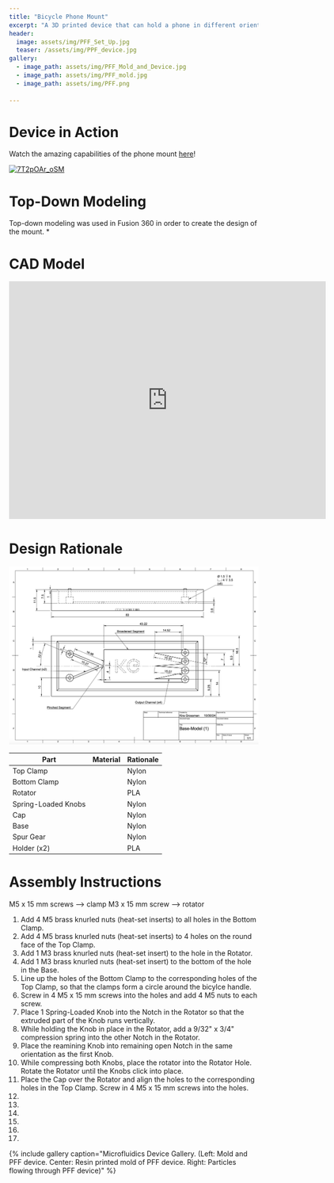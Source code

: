 ```yaml
---
title: "Bicycle Phone Mount"
excerpt: "A 3D printed device that can hold a phone in different orientations while attached to handle bars on a bicycle."
header:
  image: assets/img/PFF_Set_Up.jpg
  teaser: /assets/img/PPF_device.jpg
gallery:
  - image_path: assets/img/PFF_Mold_and_Device.jpg
  - image_path: assets/img/PFF_mold.jpg
  - image_path: assets/img/PFF.png
   
---
```


# Device in Action
Watch the amazing capabilities of the phone mount [here](https://youtu.be/7T2pOAr_oSM)!

[![7T2pOAr_oSM](https://img.youtube.com/vi/7T2pOAr_oSM/0.jpg)](https://youtu.be/7T2pOAr_oSM)


# Top-Down Modeling
Top-down modeling was used in Fusion 360 in order to create the design of the mount.
* 


# CAD Model

<iframe src="https://vanderbilt643.autodesk360.com/shares/public/SH286ddQT78850c0d8a4aa3385128126c77e?mode=embed" width="640" height="480" allowfullscreen="true" webkitallowfullscreen="true" mozallowfullscreen="true"  frameborder="0"></iframe>

# Design Rationale

![Labeled_Design](/assets/img/PFF_Drawing.jpg)


| Part                | Material | Rationale |
| ------------------- | -------- | --------- | 
| Top Clamp |  | Nylon |
| Bottom Clamp |  | Nylon |
| Rotator |  | PLA |
| Spring-Loaded Knobs |  | Nylon |
| Cap |  | Nylon |
| Base |  | Nylon |
| Spur Gear |  | Nylon |
| Holder (x2) |  | PLA |

# Assembly Instructions
M5 x 15 mm screws --> clamp
M3 x 15 mm screw --> rotator
1. Add 4 M5 brass knurled nuts (heat-set inserts) to all holes in the Bottom Clamp.
2. Add 4 M5 brass knurled nuts (heat-set inserts) to 4 holes on the round face of the Top Clamp.
3. Add 1 M3 brass knurled nuts (heat-set insert) to the hole in the Rotator.
4. Add 1 M3 brass knurled nuts (heat-set insert) to the bottom of the hole in the Base.
5. Line up the holes of the Bottom Clamp to the corresponding holes of the Top Clamp, so that the clamps form a circle around the bicylce handle.
6. Screw in 4 M5 x 15 mm screws into the holes and add 4 M5 nuts to each screw.
7. Place 1 Spring-Loaded Knob into the Notch in the Rotator so that the extruded part of the Knob runs vertically.
8. While holding the Knob in place in the Rotator, add a 9/32" x 3/4" compression spring into the other Notch in the Rotator. 
9. Place the reamining Knob into remaining open Notch in the same orientation as the first Knob.
10. While compressing both Knobs, place the rotator into the Rotator Hole. Rotate the Rotator until the Knobs click into place.
11. Place the Cap over the Rotator and align the holes to the corresponding holes in the Top Clamp. Screw in 4 M5 x 15 mm screws into the holes.
12. 
13. 
14. 
15. 
16. 
17. 

{% include gallery caption="Microfluidics Device Gallery. (Left: Mold and PFF device. Center: Resin printed mold of PFF device. Right: Particles flowing through PFF device)" %}

